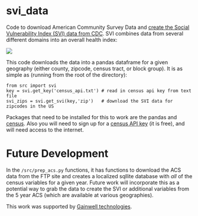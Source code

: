 # svi_data

Code to download American Community Survey Data and [create the Social Vulnerability Index (SVI) data from CDC](https://www.atsdr.cdc.gov/placeandhealth/svi/documentation/SVI_documentation_2018.html). SVI combines data from several different domains into an overall health index:

![](https://www.atsdr.cdc.gov/placeandhealth/svi/documentation/pdf/CDC-SVI-Variables.jpg?_=81002)

This code downloads the data into a pandas dataframe for a given geography (either county, zipcode, census tract, or block group). It is as simple as (running from the root of the directory):

    from src import svi
    key = svi.get_key('census_api.txt') # read in census api key from text file
    svi_zips = svi.get_svi(key,'zip')   # download the SVI data for zipcodes in the US

Packages that need to be installed for this to work are the pandas and [census](https://github.com/datamade/census). Also you will need to sign up for a [census API key](https://api.census.gov/data/key_signup.html) (it is free), and will need access to the internet.

# Future Development

In the `/src/prep_acs.py` functions, it has functions to download the ACS data from the FTP site and creates a localized sqllite database with *all* of the census variables for a given year. Future work will incorporate this as a potential way to grab the data to create the SVI or additional variables from the 5 year ACS (which are available at various geographies). 

This work was supported by [Gainwell technologies](https://www.gainwelltechnologies.com/).
